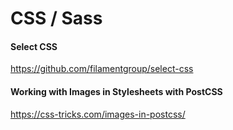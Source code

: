 # CSS / Sass


#### Select CSS
https://github.com/filamentgroup/select-css



#### Working with Images in Stylesheets with PostCSS
https://css-tricks.com/images-in-postcss/
